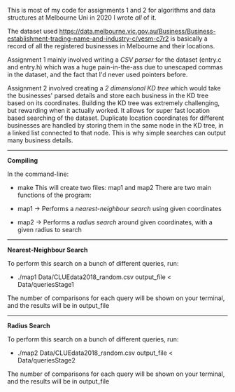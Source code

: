 This is most of my code for assignments 1 and 2 for algorithms and data structures at Melbourne Uni in 2020
I wrote *all* of it.

The dataset used https://data.melbourne.vic.gov.au/Business/Business-establishment-trading-name-and-industry-c/vesm-c7r2 
is basically a record of all the registered businesses in Melbourne and their locations.

Assignment 1 mainly involved writing a *CSV parser* for the dataset (entry.c and entry.h) which was a huge pain-in-the-ass 
due to unescaped commas in the dataset, and the fact that I'd never used pointers before.

Assignment 2 involved creating a *2 dimensional KD tree* which would take the businesses' parsed details and store each 
business in the KD tree based on its coordinates. Building the KD tree was extremely challenging, but rewarding when it 
actually worked. It allows for super fast location based searching of the dataset.
Duplicate location coordinates for different businesses are handled by storing them in the same node in the KD tree, in
a linked list connected to that node. This is why simple searches can output many business details.

----------------------------------------------------------------------------------------------------------------------------

**Compiling**

In the command-line:
- make
This will create two files: map1 and map2
There are two main functions of the program:

- map1 -> Performs a *nearest-neighbour search* using given coordinates
- map2 -> Performs a *radius search* around given coordinates, with a given radius to search

----------------------------------------------------------------------------------------------------------------------------

**Nearest-Neighbour Search**

To perform this search on a bunch of different queries, run:

- ./map1 Data/CLUEdata2018_random.csv output_file < Data/queriesStage1

The number of comparisons for each query will be shown on your terminal, and the results will be in output_file

----------------------------------------------------------------------------------------------------------------------------

**Radius Search**

To perform this search on a bunch of different queries, run:

- ./map2 Data/CLUEdata2018_random.csv output_file < Data/queriesStage2

The number of comparisons for each query will be shown on your terminal, and the results will be in output_file
